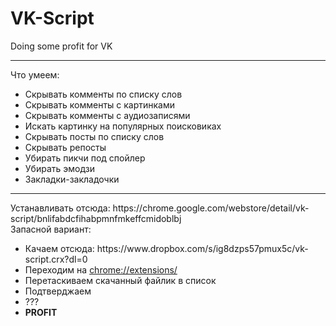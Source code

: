 # VK-Script
Doing some profit for VK
<hr>
Что умеем:
<ul>
  <li>Скрывать комменты по списку слов</li>
  <li>Скрывать комменты с картинками</li>
  <li>Скрывать комменты с аудиозаписями</li>
  <li>Искать картинку на популярных поисковиках</li>
  <li>Скрывать посты по списку слов</li>
  <li>Скрывать репосты</li>
  <li>Убирать пикчи под спойлер</li>
  <li>Убирать эмодзи</li>
  <li>Закладки-закладочки</li>
</ul>
<hr>
Устанавливать отсюда: https://chrome.google.com/webstore/detail/vk-script/bnlifabdcfihabpmnfmkeffcmidoblbj
<br/>
Запасной вариант:
<ul>
  <li>Качаем отсюда: https://www.dropbox.com/s/ig8dzps57pmux5c/vk-script.crx?dl=0</li>
  <li>Переходим на <a href="chrome://extensions/">chrome://extensions/</a></li>
  <li>Перетаскиваем скачанный файлик в список</li>
  <li>Подтверджаем</li>
  <li>???</li>
  <li><strong>PROFIT</strong></li>
</ul>

